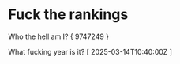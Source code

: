 # Fuck the rankings

Who the hell am I?
{ 9747249 }

What fucking year is it?
[ 2025-03-14T10:40:00Z ]
